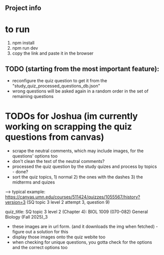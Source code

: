 ## Project info

# to run
1) npm install
2) npm run dev
3) copy the link and paste it in the browser

## TODO (starting from the most important feature):
- reconfigure the quiz question to get it from the "study_quiz_processed_questions_db.json"
- wrong questions will be asked again in a random order in the set of remaining questions

# TODOs for Joshua (im currently working on scrapping the quiz questions from canvas)
- scrape the neutral comments, which may include images, for the questions' options too
- don't clean the text of the neutral comments?
- processed the quiz question by the study quizes and process by topics - done?
- sort the quiz topics, 1) normal 2) the ones with the dashes 3) the midterms and quizes

--> typical example: https://canvas.umn.edu/courses/511424/quizzes/1055567/history?version=3 (SQ topic 3 level 2 attempt 3, question 9)

quiz_title: 
SQ topic 3 level 2 (Chapter 4): BIOL 1009 (070-082) General Biology (Fall 2025)_3

- these images are in url form. (and it downloads the img when fetched) - figure out a solution for this
- display those images onto the quiz webite too
- when checking for unique questions, you gotta check for the options and the correct options too